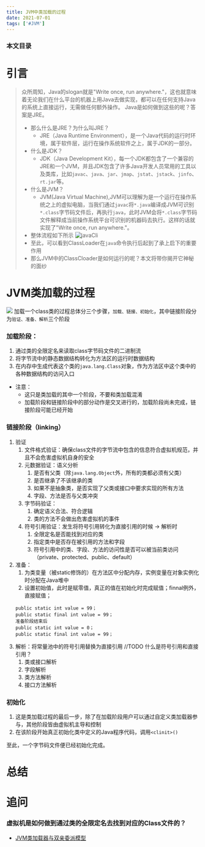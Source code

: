 ```yaml
---
title: JVM中类加载的过程
date: 2021-07-01
tags: ['#JVM']
---
```


### 本文目录
<!-- toc -->

# 引言
> 众所周知，Java的slogan就是"Write once, run anywhere."，这也就意味着无论我们在什么平台的机器上用Java去做实现，都可以在任何支持Java的系统上直接运行，无需做任何额外操作。
> Java是如何做到这些的呢？答案是JRE。
> - 那么什么是JRE？为什么叫JRE？
>   - JRE（Java Runtime Environment），是一个Java代码的运行时环境，属于软件层，运行在操作系统软件之上，属于JDK的一部分。
> - 什么是JDK？
>   - JDK（Java Development Kit），每一个JDK都包含了一个兼容的JRE和一个JVM，并且JDK包含了许多Java开发人员常用的工具以及类库，比如`javac`、`java`、`jar`、`jmap`、`jstat`、`jstack`、`jinfo`、`rt.jar`等。
> - 什么是JVM？
>   - JVM(Java Virtual Machine),JVM可以理解为是一个运行在操作系统之上的虚拟电脑，当我们通过`javac`将`*.java`编译成JVM可识别`*.class`字节码文件后，再执行`java`，此时JVM会将`*.class`字节码文件解释成当前操作系统平台可识别的机器码去执行。这样的话就实现了"Write once, run anywhere."。
> - 整体流程如下所示
> ![javaCli](/images/posts/javaCli.png)
> - 至此，可以看到ClassLoader在`java`命令执行后起到了承上启下的重要作用
> - 那么JVM中的ClassCloader是如何运行的呢？本文将带你揭开它神秘的面纱

# JVM类加载的过程
![](/images/posts/JVMClassLoader.png)
加载一个class类的过程总体分三个步骤，`加载、链接、初始化`，其中链接阶段分为`验证、准备、解析`三个阶段
### 加载阶段：
1. 通过类的全限定名来读取class字节码文件的二进制流
2. 将字节流中的静态数据结构转化为方法区的运行时数据结构
3. 在内存中生成代表这个类的`java.lang.Class`对象，作为方法区中这个类中的各种数据结构的访问入口
  - 注意：
    - 这只是类加载的其中一个阶段，不要和类加载混淆
    - 加载阶段和链接阶段中的部分动作是交叉进行的，加载阶段尚未完成，链接阶段可能已经开始

### 链接阶段（linking）
1. 验证
   1. 文件格式验证：确保class文件的字节流中包含的信息符合虚拟机规范，并且不会危害虚拟机自身的安全
   2. 元数据验证：语义分析
      1. 是否有父类（除`java.lang.Object`外，所有的类都必须有父类）
      2. 是否继承了不该继承的类
      3. 如果不是抽象类，是否实现了父类或接口中要求实现的所有方法
      4. 字段、方法是否与父类冲突
   3. 字节码验证：
      1. 确定语义合法、符合逻辑
      2. 类的方法不会做出危害虚拟机的事件
   4. 符号引用验证：发生将符号引用转化为直接引用的时候 -> 解析时
      1. 全限定名是否能找到对应的类
      2. 指定类中是否存在被引用的方法和字段
      3. 符号引用中的类、字段、方法的访问性是否可以被当前类访问（private、protected、public、default）
2. 准备：
   1. 为类变量（被static修饰的）在方法区中分配内存，实例变量在对象实例化时分配在Java堆中
   2. 设置初始值，此时是赋零值，真正的值在初始化时完成赋值；finnal例外，直接赋值；
    ```
    public static int value = 99；
    public static final int value = 99；
    准备阶段结束后
    public static int value = 0；
    public static final int value = 99；
    ```
3. 解析：将常量池中的符号引用替换为直接引用
   //TODO 什么是符号引用和直接引用？
   1. 类或接口解析
   2. 字段解析
   3. 类方法解析
   4. 接口方法解析

### 初始化
1. 这是类加载过程的最后一步，除了在加载阶段用户可以通过自定义类加载器参与，其他阶段皆由虚拟机主导和控制
2. 在该阶段开始真正初始化类中定义的Java程序代码，调用`<clinit>()`

至此，一个字节码文件便已经初始化完成。

# 总结

# 追问
### 虚拟机是如何做到通过类的全限定名去找到对应的Class文件的？
- [JVM类加载器与双亲委派模型](https://imchenway.com/2021/07/01/JVM内存模型/)
    
